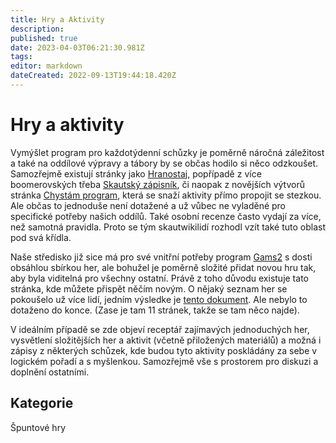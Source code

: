 ```yaml
---
title: Hry a Aktivity
description: 
published: true
date: 2023-04-03T06:21:30.981Z
tags: 
editor: markdown
dateCreated: 2022-09-13T19:44:18.420Z
---
```


# Hry a aktivity
Vymýšlet program pro každotýdenní schůzky je poměrně náročná záležitost a také na oddílové výpravy a tábory by se občas hodilo si něco odzkoušet. Samozřejmě existují stránky jako <a href="https://www.hranostaj.cz/">Hranostaj</a>, popřípadě z více boomerovských třeba <a href="https://radce.skaut.cz/files/radcovsky_zapisnik_hry_a_aktivity.pdf">Skautský zápisník</a>, či naopak z novějších výtvorů stránka <a href="https://chystamprogram.skaut.cz/">Chystám program</a>, která se snaží aktivity přímo propojit se stezkou. Ale občas to jednoduše není dotažené a už vůbec ne vyladěné pro specifické potřeby našich oddílů. Také osobní recenze často vydají za více, než samotná pravidla. Proto se tým skautwikilidí rozhodl vzít také tuto oblast pod svá křídla.

Naše středisko již sice má pro své vnitřní potřeby program [Gams2](/Články/gams2) s dosti obsáhlou sbírkou her, ale bohužel je poměrně složité přidat novou hru tak, aby byla viditelná pro všechny ostatní. Právě z toho důvodu existuje tato stránka, kde můžete přispět něčím novým. O nějaký seznam her se pokoušelo už více lidí, jedním výsledke je <a href="https://docs.google.com/document/d/1SdjTYMUT4kpNh4SJ9VAWJKDgEPJCwTWbO-u5R_r6ftA/edit?usp=sharing"> tento dokument</a>. Ale nebylo to dotaženo do konce. (Zase je tam 11 stránek, takže se tam něco najde).


V ideálním případě se zde objeví receptář zajímavých jednoduchých her, vysvětlení složitějších her a aktivit (včetně přiložených materiálů) a možná i zápisy z některých schůzek, kde budou tyto aktivity poskládány za sebe v logickém pořadí a s myšlenkou. Samozřejmě vše s prostorem pro diskuzi a doplnění ostatními.



## Kategorie
Špuntové hry